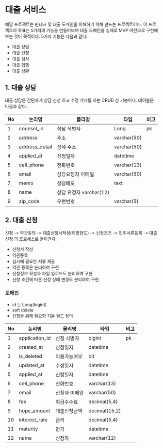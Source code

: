 # 대출 서비스

해당 프로젝트는 핀테크 및 대출 도메인을 이해하기 위해 만드는 프로젝트이다.
이 프로젝트의 목표는 5가지의 기능을 만들어보며 대출 도메인을 실제로 MVP 버전으로 구현해 보는 것이 목적이다.
5가지 기능은 다음과 같다.

- 대출 상담
- 대출 신청
- 대출 심사
- 대출 집행
- 대출 상환

## 1. 대출 상담

대출 상담은 간단하게 상담 신청 하고 수정 삭제를 하는 CRUD 성 기능이다.
테이블은 다음과 같다.

| No | 논리명            | 물리명                | 타입          | 비고 |
|----|----------------|--------------------|-------------|----|
| 1  | counsel_id     | 상담 식별자             | Long        | pk |
| 2  | address        | 주소                 | varchar(50) |    |
| 3  | address_detail | 상세 주소              | varchar(50) |    |
| 4  | applied_at     | 신청일자               | datetime    |    |
| 5  | cell_phone     | 전화번호               | varchar(13) |
| 6  | email          | 상담요청자 이메일          | varchar(50) |    |
| 7  | memo           | 상담메모               | text        |    |
| 8  | name           | 상담 요청자 varchar(12) |             |
| 9  | zip_code       | 우편번호               | varchar(5)  |    |

## 2. 대출 신청

신청 -> 약관동의 -> 대출신청서작성(희망한도) -> 신청조건 -> 입회서류등록 -> 대출신청 의 프로세스로 돌아간다.

- 신청서 작성
- 약관등록
- 심사에 필요한 서류 제출
- 약관 등록은 분리하여 구현
- 신청정보 작성과 파일 업로드도 분리하여 구현
- 신청 조건에 따른 신청 상태 변경도 분리하여 구현

### 도메인

- id 는 Long(bigint)
- soft delete
- 신청을 위해 필요한 기본 필드 정의

| No | 논리명            | 물리명     | 타입            | 비고 |
|----|----------------|---------|---------------|----|
| 1  | application_id | 신청 식별자  | bigint        | pk |
| 2  | created_at     | 신청일자    | datetime      |    |
| 3  | is_deleted     | 이용가능여부  | bit           |
| 4  | updated_at     | 수정일자    | datetime      |
| 5  | applied_at     | 신청일자    | datetime      |
| 6  | cell_phone     | 전화번호    | varchar(13)   |
| 7  | email          | 신청자 이메일 | varchar(50)   |
| 8  | fee            | 취급수수료   | decimal(5,4)  |
| 9  | hope_amount    | 대출신청금액  | decimal(15,2) |
| 10 | interest_rate  | 금리      | decimal(5,4)  |
| 11 | maturity       | 만기      | datetime      |
| 12 | name           | 신청자     | varchar(12)   |
